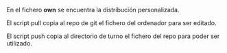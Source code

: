 En el fichero **own** se encuentra la distribución personalizada.

El script pull copia al repo de git el fichero del ordenador para ser editado.

El script push copia al directorio de turno el fichero del repo para poder ser utilizado.
